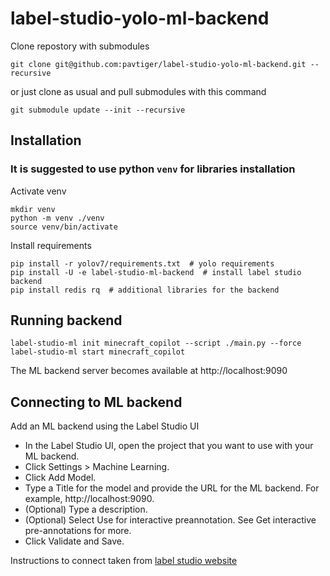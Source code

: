 # label-studio-yolo-ml-backend

Clone repostory with submodules
```shell
git clone git@github.com:pavtiger/label-studio-yolo-ml-backend.git --recursive
```
or just clone as usual and pull submodules with this command
```shell
git submodule update --init --recursive
```

## Installation
### It is suggested to use python `venv` for libraries installation
Activate venv
```shell
mkdir venv
python -m venv ./venv
source venv/bin/activate
```

Install requirements
```shell
pip install -r yolov7/requirements.txt  # yolo requirements
pip install -U -e label-studio-ml-backend  # install label studio backend
pip install redis rq  # additional libraries for the backend
```

## Running backend
```shell
label-studio-ml init minecraft_copilot --script ./main.py --force
label-studio-ml start minecraft_copilot
```
The ML backend server becomes available at http://localhost:9090

## Connecting to ML backend
Add an ML backend using the Label Studio UI

* In the Label Studio UI, open the project that you want to use with your ML backend.
* Click Settings > Machine Learning.
* Click Add Model.
* Type a Title for the model and provide the URL for the ML backend. For example, http://localhost:9090.
* (Optional) Type a description.
* (Optional) Select Use for interactive preannotation. See Get interactive pre-annotations for more.
* Click Validate and Save.

Instructions to connect taken from [label studio website](https://labelstud.io/guide/ml.html)
